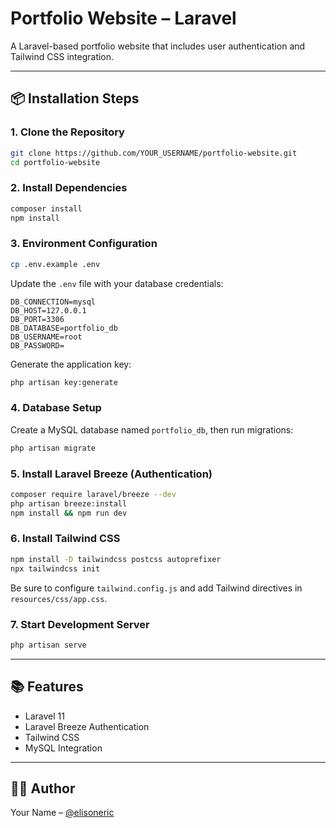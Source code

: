 # Portfolio Website – Laravel

A Laravel-based portfolio website that includes user authentication and Tailwind CSS integration.

---

## 📦 Installation Steps

### 1. Clone the Repository

```bash
git clone https://github.com/YOUR_USERNAME/portfolio-website.git
cd portfolio-website
```

### 2. Install Dependencies

```bash
composer install
npm install
```

### 3. Environment Configuration

```bash
cp .env.example .env
```

Update the `.env` file with your database credentials:

```env
DB_CONNECTION=mysql
DB_HOST=127.0.0.1
DB_PORT=3306
DB_DATABASE=portfolio_db
DB_USERNAME=root
DB_PASSWORD=
```

Generate the application key:

```bash
php artisan key:generate
```

### 4. Database Setup

Create a MySQL database named `portfolio_db`, then run migrations:

```bash
php artisan migrate
```

### 5. Install Laravel Breeze (Authentication)

```bash
composer require laravel/breeze --dev
php artisan breeze:install
npm install && npm run dev
```

### 6. Install Tailwind CSS

```bash
npm install -D tailwindcss postcss autoprefixer
npx tailwindcss init
```

Be sure to configure `tailwind.config.js` and add Tailwind directives in `resources/css/app.css`.

### 7. Start Development Server

```bash
php artisan serve
```

---

## 📚 Features

- Laravel 11  
- Laravel Breeze Authentication  
- Tailwind CSS  
- MySQL Integration  

---

## 🙋‍♂️ Author

Your Name – [@elisoneric](https://github.com/elisoneric)
